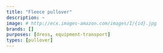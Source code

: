 ```yaml
---
title: "Fleece pullover"
description: ~
image: # http://ecx.images-amazon.com/images/I/{id}.jpg
brands: []
purposes: [dress, equipment-transport]
types: [pullover]
---
```

